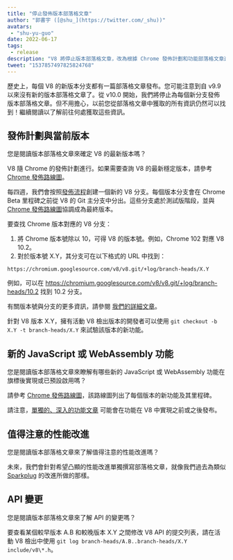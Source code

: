 ```yaml
---
title: "停止發佈版本部落格文章"
author: "郭書宇 ([@shu_](https://twitter.com/_shu))"
avatars: 
 - "shu-yu-guo"
date: 2022-06-17
tags: 
 - release
description: "V8 將停止版本部落格文章，改為根據 Chrome 發佈計劃和功能部落格文章進行更新。"
tweet: "1537857497825824768"
---
```


歷史上，每個 V8 的新版本分支都有一篇部落格文章發布。您可能注意到自 v9.9 以來沒有新的版本部落格文章了。從 v10.0 開始，我們將停止為每個新分支發佈版本部落格文章。但不用擔心，以前您從部落格文章中獲取的所有資訊仍然可以找到！繼續閱讀以了解前往何處獲取這些資訊。

<!--truncate-->
## 發佈計劃與當前版本

您是閱讀版本部落格文章來確定 V8 的最新版本嗎？

V8 隨 Chrome 的發佈計劃進行。如果需要查詢 V8 的最新穩定版本，請參考 [Chrome 發佈路線圖](https://chromestatus.com/roadmap)。

每四週，我們會按照[發佈流程](https://v8.dev/docs/release-process)創建一個新的 V8 分支。每個版本分支會在 Chrome Beta 里程碑之前從 V8 的 Git 主分支中分出。這些分支處於測試版階段，並與 [Chrome 發佈路線圖](https://chromestatus.com/roadmap)協調成為最終版本。

要查找 Chrome 版本對應的 V8 分支：

1. 將 Chrome 版本號除以 10，可得 V8 的版本號。例如，Chrome 102 對應 V8 10.2。
1. 對於版本號 X.Y，其分支可在以下格式的 URL 中找到：

```
https://chromium.googlesource.com/v8/v8.git/+log/branch-heads/X.Y
```

例如，可以在 https://chromium.googlesource.com/v8/v8.git/+log/branch-heads/10.2 找到 10.2 分支。

有關版本號與分支的更多資訊，請參閱 [我們的詳細文章](https://v8.dev/docs/version-numbers)。

針對 V8 版本 X.Y，擁有活動 V8 檢出版本的開發者可以使用 `git checkout -b X.Y -t branch-heads/X.Y` 來試驗該版本的新功能。

## 新的 JavaScript 或 WebAssembly 功能

您是閱讀版本部落格文章來瞭解有哪些新的 JavaScript 或 WebAssembly 功能在旗標後實現或已預設啟用嗎？

請參考 [Chrome 發佈路線圖](https://chromestatus.com/roadmap)，該路線圖列出了每個版本的新功能及其里程碑。

請注意，[單獨的、深入的功能文章](/features) 可能會在功能在 V8 中實現之前或之後發布。

## 值得注意的性能改進

您是閱讀版本部落格文章來了解值得注意的性能改進嗎？

未來，我們會針對希望凸顯的性能改進單獨撰寫部落格文章，就像我們過去為類似 [Sparkplug](https://v8.dev/blog/sparkplug) 的改進所做的那樣。

## API 變更

您是閱讀版本部落格文章來了解 API 的變更嗎？

要查看某個較早版本 A.B 和較晚版本 X.Y 之間修改 V8 API 的提交列表，請在活動 V8 檢出中使用 `git log branch-heads/A.B..branch-heads/X.Y include/v8\*.h`。
